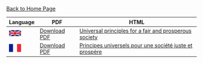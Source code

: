 [Back to Home Page](../README.md)

Language | PDF | HTML 
--- | --- | --- |
![English](../resources/icons/en.png)  | [Download PDF](../manifesto/NewSociety.pdf) |[Universal principles for a fair and prosperous society](../manifesto/NewSociety.md) | 
![French](../resources/icons/fr.png) | [Download PDF](../manifesto/NewSociety.pdf) | [Principes universels pour une société juste et prospère](../manifesto/NewSociety-FR.md) | 
